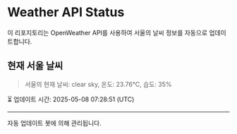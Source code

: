 
# Weather API Status

이 리포지토리는 OpenWeather API를 사용하여 서울의 날씨 정보를 자동으로 업데이트합니다.

## 현재 서울 날씨
> 서울의 현재 날씨: clear sky, 온도: 23.76°C, 습도: 35%

⏳ 업데이트 시간: 2025-05-08 07:28:51 (UTC)

---
자동 업데이트 봇에 의해 관리됩니다.
